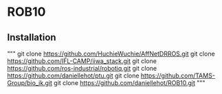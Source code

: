 # ROB10
## Installation
"""
git clone https://github.com/HuchieWuchie/AffNetDRROS.git
git clone https://github.com/IFL-CAMP/iiwa_stack.git
git clone https://github.com/ros-industrial/robotiq.git
git clone https://github.com/daniellehot/ptu.git
git clone https://github.com/TAMS-Group/bio_ik.git
git clone https://github.com/daniellehot/ROB10.git
"""
